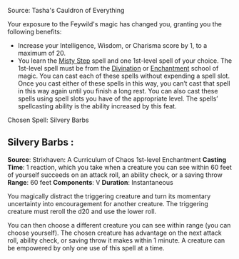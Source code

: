 Source: Tasha's Cauldron of Everything

Your exposure to the Feywild's magic has changed you, granting you the following benefits:
-   Increase your Intelligence, Wisdom, or Charisma score by 1, to a maximum of 20.
-   You learn the [Misty Step](http://dnd5e.wikidot.com/spell:misty-step) spell and one 1st-level spell of your choice. The 1st-level spell must be from the [Divination](http://dnd5e.wikidot.com/spells:divination) or [Enchantment](http://dnd5e.wikidot.com/spells:enchantment) school of magic. You can cast each of these spells without expending a spell slot. Once you cast either of these spells in this way, you can’t cast that spell in this way again until you finish a long rest. You can also cast these spells using spell slots you have of the appropriate level. The spells’ spellcasting ability is the ability increased by this feat.



Chosen Spell: Silvery Barbs

## Silvery Barbs : 

**Source**: Strixhaven: A Curriculum of Chaos
1st-level Enchantment
**Casting Time**: 1 reaction, which you take when a creature you can see within 60 feet of yourself succeeds on an attack roll, an ability check, or a saving throw
**Range**: 60 feet
**Components**: V
**Duration**: Instantaneous

You magically distract the triggering creature and turn its momentary uncertainty into encouragement for another creature. The triggering creature must reroll the d20 and use the lower roll.

You can then choose a different creature you can see within range (you can choose yourself). The chosen creature has advantage on the next attack roll, ability check, or saving throw it makes within 1 minute. A creature can be empowered by only one use of this spell at a time.